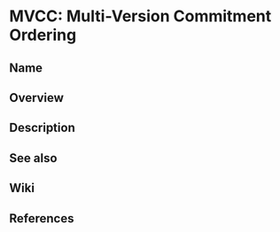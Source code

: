 # MVCC: Multi-Version Commitment Ordering

## Name

## Overview

## Description

## See also

## Wiki

## References
